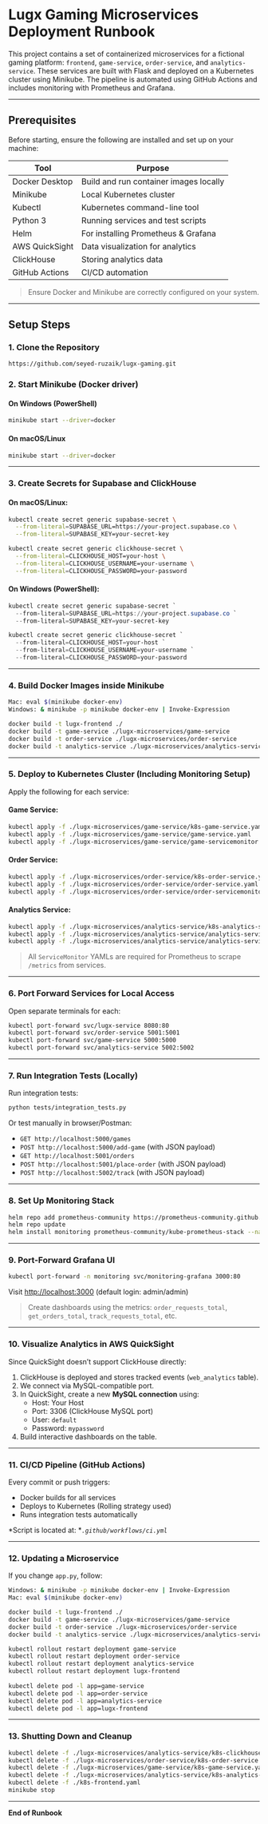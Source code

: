 # Lugx Gaming Microservices Deployment Runbook

This project contains a set of containerized microservices for a fictional gaming platform: `frontend`, `game-service`, `order-service`, and `analytics-service`. These services are built with Flask and deployed on a Kubernetes cluster using Minikube. The pipeline is automated using GitHub Actions and includes monitoring with Prometheus and Grafana.

---

## Prerequisites

Before starting, ensure the following are installed and set up on your machine:

| Tool           | Purpose                                |
| -------------- | -------------------------------------- |
| Docker Desktop | Build and run container images locally |
| Minikube       | Local Kubernetes cluster               |
| Kubectl        | Kubernetes command-line tool           |
| Python 3       | Running services and test scripts      |
| Helm           | For installing Prometheus & Grafana    |
| AWS QuickSight | Data visualization for analytics       |
| ClickHouse     | Storing analytics data                 |
| GitHub Actions | CI/CD automation                       |


> Ensure Docker and Minikube are correctly configured on your system.

---

##  Setup Steps

### 1. Clone the Repository

```bash
https://github.com/seyed-ruzaik/lugx-gaming.git
```

### 2. Start Minikube (Docker driver)

####  On Windows (PowerShell)
```bash
minikube start --driver=docker
```

####  On macOS/Linux
```bash
minikube start --driver=docker
```

---

### 3. Create Secrets for Supabase and ClickHouse

#### On macOS/Linux:
```bash
kubectl create secret generic supabase-secret \
  --from-literal=SUPABASE_URL=https://your-project.supabase.co \
  --from-literal=SUPABASE_KEY=your-secret-key

kubectl create secret generic clickhouse-secret \
  --from-literal=CLICKHOUSE_HOST=your-host \
  --from-literal=CLICKHOUSE_USERNAME=your-username \
  --from-literal=CLICKHOUSE_PASSWORD=your-password
```

#### On Windows (PowerShell):
```powershell
kubectl create secret generic supabase-secret `
  --from-literal=SUPABASE_URL=https://your-project.supabase.co `
  --from-literal=SUPABASE_KEY=your-secret-key

kubectl create secret generic clickhouse-secret `
  --from-literal=CLICKHOUSE_HOST=your-host `
  --from-literal=CLICKHOUSE_USERNAME=your-username `
  --from-literal=CLICKHOUSE_PASSWORD=your-password
```

---

### 4. Build Docker Images inside Minikube

```bash
Mac: eval $(minikube docker-env)
Windows: & minikube -p minikube docker-env | Invoke-Expression

docker build -t lugx-frontend ./
docker build -t game-service ./lugx-microservices/game-service
docker build -t order-service ./lugx-microservices/order-service
docker build -t analytics-service ./lugx-microservices/analytics-service
```

---

### 5. Deploy to Kubernetes Cluster (Including Monitoring Setup)

Apply the following for each service:

#### Game Service:
```bash
kubectl apply -f ./lugx-microservices/game-service/k8s-game-service.yaml
kubectl apply -f ./lugx-microservices/game-service/game-service.yaml
kubectl apply -f ./lugx-microservices/game-service/game-servicemonitor.yaml
```

#### Order Service:
```bash
kubectl apply -f ./lugx-microservices/order-service/k8s-order-service.yaml
kubectl apply -f ./lugx-microservices/order-service/order-service.yaml
kubectl apply -f ./lugx-microservices/order-service/order-servicemonitor.yaml
```

#### Analytics Service:
```bash
kubectl apply -f ./lugx-microservices/analytics-service/k8s-analytics-service.yaml
kubectl apply -f ./lugx-microservices/analytics-service/analytics-service.yaml
kubectl apply -f ./lugx-microservices/analytics-service/analytics-servicemonitor.yaml
```

>  All `ServiceMonitor` YAMLs are required for Prometheus to scrape `/metrics` from services.

---


### 6. Port Forward Services for Local Access

Open separate terminals for each:

```bash
kubectl port-forward svc/lugx-service 8080:80
kubectl port-forward svc/order-service 5001:5001
kubectl port-forward svc/game-service 5000:5000
kubectl port-forward svc/analytics-service 5002:5002
```

---

### 7. Run Integration Tests (Locally)
Run integration tests:

```bash
python tests/integration_tests.py
```

Or test manually in browser/Postman:

- `GET http://localhost:5000/games`
- `POST http://localhost:5000/add-game` (with JSON payload)
- `GET http://localhost:5001/orders`
- `POST http://localhost:5001/place-order` (with JSON payload)
- `POST http://localhost:5002/track` (with JSON payload)

---


### 8. Set Up Monitoring Stack

```bash
helm repo add prometheus-community https://prometheus-community.github.io/helm-charts
helm repo update
helm install monitoring prometheus-community/kube-prometheus-stack --namespace monitoring --create-namespace
```

---

### 9. Port-Forward Grafana UI

```bash
kubectl port-forward -n monitoring svc/monitoring-grafana 3000:80
```
Visit [http://localhost:3000](http://localhost:3000) (default login: admin/admin)

> Create dashboards using the metrics: `order_requests_total`, `get_orders_total`, `track_requests_total`, etc.

---

### 10. Visualize Analytics in AWS QuickSight

Since QuickSight doesn’t support ClickHouse directly:

1. ClickHouse is deployed and stores tracked events (`web_analytics` table).
2. We connect via MySQL-compatible port.
3. In QuickSight, create a new **MySQL connection** using:
   - Host: Your Host
   - Port: 3306 (ClickHouse MySQL port)
   - User: `default`
   - Password: `mypassword`
4. Build interactive dashboards on the table.

---
### 11. CI/CD Pipeline (GitHub Actions)

Every commit or push triggers:

- Docker builds for all services
- Deploys to Kubernetes (Rolling strategy used)
- Runs integration tests automatically

\*Script is located at: \**`.github/workflows/ci.yml`*

---

### 12. Updating a Microservice

If you change `app.py`, follow:

```bash
Windows: & minikube -p minikube docker-env | Invoke-Expression
Mac: eval $(minikube docker-env)

docker build -t lugx-frontend ./
docker build -t game-service ./lugx-microservices/game-service
docker build -t order-service ./lugx-microservices/order-service
docker build -t analytics-service ./lugx-microservices/analytics-service

kubectl rollout restart deployment game-service
kubectl rollout restart deployment order-service
kubectl rollout restart deployment analytics-service
kubectl rollout restart deployment lugx-frontend
 
kubectl delete pod -l app=game-service
kubectl delete pod -l app=order-service
kubectl delete pod -l app=analytics-service
kubectl delete pod -l app=lugx-frontend

```

---

### 13. Shutting Down and Cleanup

```bash
kubectl delete -f ./lugx-microservices/analytics-service/k8s-clickhouse.yaml
kubectl delete -f ./lugx-microservices/order-service/k8s-order-service.yaml
kubectl delete -f ./lugx-microservices/game-service/k8s-game-service.yaml
kubectl delete -f ./lugx-microservices/analytics-service/k8s-analytics-service.yaml
kubectl delete -f ./k8s-frontend.yaml
minikube stop
```

---

  **End of Runbook**

